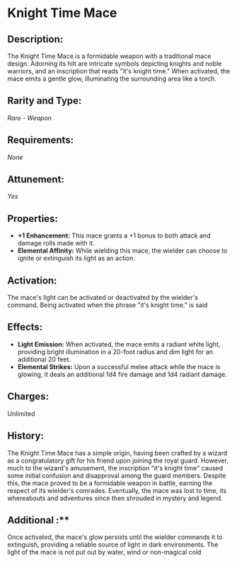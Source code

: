 # Knight Time Mace

## Description:
The Knight Time Mace is a formidable weapon with a traditional mace design. Adorning its hilt are intricate symbols depicting knights and noble warriors, and an inscription that reads "it's knight time." When activated, the mace emits a gentle glow, illuminating the surrounding area like a torch.

## Rarity and Type:
*Rare - Weapon*

## Requirements:
*None*

## Attunement:
*Yes*

## Properties:
- **+1 Enhancement:** This mace grants a +1 bonus to both attack and damage rolls made with it.
- **Elemental Affinity:** While wielding this mace, the wielder can choose to ignite or extinguish its light as an action.

## Activation:
The mace's light can be activated or deactivated by the wielder's command. Being activated when the phrase "it's knight time." is said

## Effects:
- **Light Emission:** When activated, the mace emits a radiant white light, providing bright illumination in a 20-foot radius and dim light for an additional 20 feet.
- **Elemental Strikes:** Upon a successful melee attack while the mace is glowing, it deals an additional 1d4 fire damage and 1d4 radiant damage.

## Charges:
Unlimited

## History:
The Knight Time Mace has a simple origin, having been crafted by a wizard as a congratulatory gift for his friend upon joining the royal guard. However, much to the wizard's amusement, the inscription "it's knight time" caused some initial confusion and disapproval among the guard members. Despite this, the mace proved to be a formidable weapon in battle, earning the respect of its wielder's comrades. Eventually, the mace was lost to time, its whereabouts and adventures since then shrouded in mystery and legend.

## Additional :**
Once activated, the mace's glow persists until the wielder commands it to extinguish, providing a reliable source of light in dark environments. 
The light of the mace is not put out by water, wind or non-magical cold

